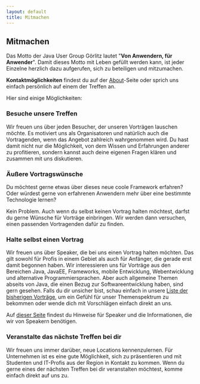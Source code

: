 ```yaml
---
layout: default
title: Mitmachen
---
```


## Mitmachen

Das Motto der Java User Group Görlitz lautet "**Von Anwendern, für Anwender**".
Damit dieses Motto mit Leben gefüllt werden kann, ist jeder Einzelne
herzlich dazu aufgerufen, sich zu beteiligen und mitzumachen.

<strong>Kontaktmöglichkeiten</strong> findest du auf der <a href="/about.html">About</a>-Seite oder sprich uns einfach persönlich auf einem der Treffen an.


Hier sind einige Möglichkeiten:

### Besuche unsere Treffen
Wir freuen uns über jeden Besucher, der unseren Vorträgen lauschen möchte.
Es motiviert uns als Organisatoren und natürlich auch die Vortragenden,
wenn das Angebot zahlreich wahrgenommen wird. Du hast damit nicht nur die
Möglichkeit, von dem Wissen und Erfahrungen anderer zu profitieren, sondern
kannst auch deine eigenen Fragen klären und zusammen mit uns diskutieren.


### Äußere Vortragswünsche
Du möchtest gerne etwas über dieses neue coole Framework erfahren? Oder würdest
gerne von erfahrenen Anwendern mehr über eine bestimmte Technologie lernen?

Kein Problem. Auch wenn du selbst keinen Vortrag halten möchtest, darfst du gerne
Wünsche für Vorträge einbringen. Wir werden dann versuchen, einen passenden Vortragenden
dafür zu finden.


### Halte selbst einen Vortrag

Wir freuen uns über Speaker, die bei uns einen Vortrag halten möchten.
Das gilt sowohl für Profis in einem Gebiet als auch für Anfänger, die gerade erst damit begonnen haben.
Wir interessieren uns für Vorträge aus den Bereichen Java, JavaEE, Frameworks, mobile Entwicklung, Webentwicklung und alternative Programmiersprachen. Aber auch allgemeine Themen abseits von Java, die einen Bezug zur Softwareentwicklung haben, sind gern gesehen. Falls du dir unsicher bist, schau einfach in unsere [Liste der bisherigen Vorträge](/themen.html), um ein Gefühl für unser Themenspektrum zu bekommen oder wende dich mit Vorschlägen einfach direkt an uns.

Auf [dieser Seite](/speakerinfo.html) findest du Hinweise für Speaker und die Informationen, die wir von Speakern benötigen.


### Veranstalte das nächste Treffen bei dir

Wir freuen uns immer darüber, neue Locations kennenzulernen.
Für Unternehmen ist es eine gute Möglichkeit, sich zu präsentieren und mit Studenten und IT-Profis aus der Region in Kontakt zu kommen.
Wenn du gerne eines der nächsten Treffen bei dir veranstalten möchtest, komme einfach direkt auf uns zu.

